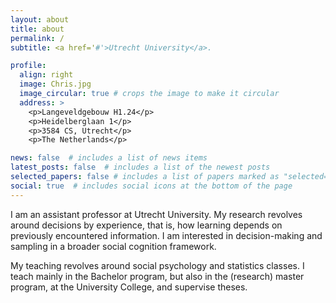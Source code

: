 ```yaml
---
layout: about
title: about
permalink: /
subtitle: <a href='#'>Utrecht University</a>.

profile:
  align: right
  image: Chris.jpg
  image_circular: true # crops the image to make it circular
  address: >
    <p>Langeveldgebouw H1.24</p>
    <p>Heidelberglaan 1</p>
    <p>3584 CS, Utrecht</p>
    <p>The Netherlands</p>

news: false  # includes a list of news items
latest_posts: false  # includes a list of the newest posts
selected_papers: false # includes a list of papers marked as "selected={true}"
social: true  # includes social icons at the bottom of the page
---
```


I am an assistant professor at Utrecht University. My research revolves around decisions by experience, that is, how learning depends on previously encountered information. I am interested in decision-making and sampling in a broader social cognition framework.

My teaching revolves around social psychology and statistics classes. I teach mainly in the Bachelor program, but also in the (research) master program, at the University College, and supervise theses.

